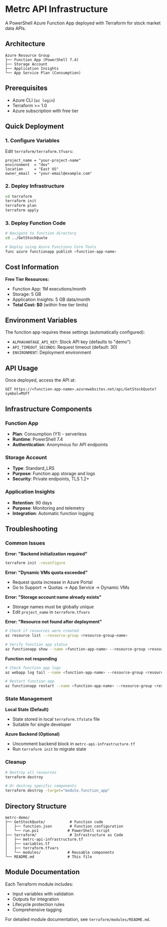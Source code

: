# Metrc API Infrastructure

A PowerShell Azure Function App deployed with Terraform for stock market data APIs.

## Architecture

```
Azure Resource Group
├── Function App (PowerShell 7.4)
├── Storage Account 
├── Application Insights
└── App Service Plan (Consumption)
```

## Prerequisites

- Azure CLI (`az login`)
- Terraform >= 1.0
- Azure subscription with free tier

## Quick Deployment

### 1. Configure Variables

Edit `terraform/terraform.tfvars`:

```hcl
project_name = "your-project-name"
environment  = "dev"
location     = "East US"
owner_email  = "your-email@example.com"
```

### 2. Deploy Infrastructure

```bash
cd terraform
terraform init
terraform plan
terraform apply
```

### 3. Deploy Function Code

```bash
# Navigate to function directory
cd ../GetStockQuote

# Deploy using Azure Functions Core Tools
func azure functionapp publish <function-app-name>
```

## Cost Information

**Free Tier Resources:**
- Function App: 1M executions/month
- Storage: 5 GB
- Application Insights: 5 GB data/month
- **Total Cost: $0** (within free tier limits)

## Environment Variables

The function app requires these settings (automatically configured):

- `ALPHAVANTAGE_API_KEY`: Stock API key (defaults to "demo")
- `API_TIMEOUT_SECONDS`: Request timeout (default: 30)
- `ENVIRONMENT`: Deployment environment

## API Usage

Once deployed, access the API at:

```
GET https://<function-app-name>.azurewebsites.net/api/GetStockQuote?symbol=MSFT
```

## Infrastructure Components

### Function App
- **Plan**: Consumption (Y1) - serverless
- **Runtime**: PowerShell 7.4
- **Authentication**: Anonymous for API endpoints

### Storage Account
- **Type**: Standard_LRS
- **Purpose**: Function app storage and logs
- **Security**: Private endpoints, TLS 1.2+

### Application Insights
- **Retention**: 90 days
- **Purpose**: Monitoring and telemetry
- **Integration**: Automatic function logging

## Troubleshooting

### Common Issues

**Error: "Backend initialization required"**
```bash
terraform init -reconfigure
```

**Error: "Dynamic VMs quota exceeded"**
- Request quota increase in Azure Portal
- Go to Support → Quotas → App Service → Dynamic VMs

**Error: "Storage account name already exists"**
- Storage names must be globally unique
- Edit `project_name` in `terraform.tfvars`

**Error: "Resource not found after deployment"**
```bash
# Check if resources were created
az resource list --resource-group <resource-group-name>

# Verify function app status
az functionapp show --name <function-app-name> --resource-group <resource-group-name>
```

**Function not responding**
```bash
# Check function app logs
az webapp log tail --name <function-app-name> --resource-group <resource-group-name>

# Restart function app
az functionapp restart --name <function-app-name> --resource-group <resource-group-name>
```

### State Management

**Local State (Default)**
- State stored in local `terraform.tfstate` file
- Suitable for single developer

**Azure Backend (Optional)**
- Uncomment backend block in `metrc-api-infrastructure.tf`
- Run `terraform init` to migrate state

### Cleanup

```bash
# Destroy all resources
terraform destroy

# Or destroy specific components
terraform destroy -target="module.function_app"
```

## Directory Structure

```
metrc-demo/
├── GetStockQuote/           # Function code
│   ├── function.json        # Function configuration
│   └── run.ps1             # PowerShell script
├── terraform/               # Infrastructure as Code
│   ├── metrc-api-infrastructure.tf
│   ├── variables.tf
│   ├── terraform.tfvars
│   └── modules/            # Reusable components
└── README.md               # This file
```

## Module Documentation

Each Terraform module includes:
- Input variables with validation
- Outputs for integration
- Lifecycle protection rules
- Comprehensive tagging

For detailed module documentation, see `terraform/modules/README.md`.
